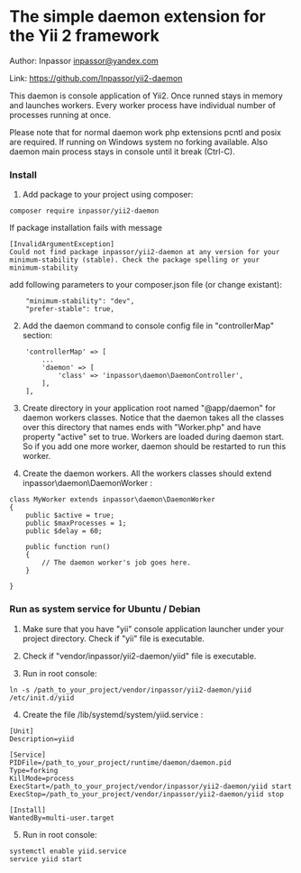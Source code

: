 The simple daemon extension for the Yii 2 framework
===================================================

Author: Inpassor <inpassor@yandex.com>

Link: https://github.com/Inpassor/yii2-daemon

This daemon is console application of Yii2.
Once runned stays in memory and launches workers.
Every worker process have individual number of processes running at once.

Please note that for normal daemon work php extensions pcntl and posix
are required. If running on Windows system no forking available.
Also daemon main process stays in console until it break (Ctrl-C).

### Install

1) Add package to your project using composer:
```
composer require inpassor/yii2-daemon
```

If package installation fails with message
```
[InvalidArgumentException]
Could not find package inpassor/yii2-daemon at any version for your minimum-stability (stable). Check the package spelling or your minimum-stability
```
add following parameters to your composer.json file (or change existant):
```
    "minimum-stability": "dev",
    "prefer-stable": true,
```

2) Add the daemon command to console config file in "controllerMap" section:
```
    'controllerMap' => [
        ...
        'daemon' => [
            'class' => 'inpassor\daemon\DaemonController',
        ],
    ],
```

3) Create directory in your application root named "@app/daemon"
for daemon workers classes.
Notice that the daemon takes all the classes over this directory that
names ends with "Worker.php" and have property "active" set to true.
Workers are loaded during daemon start. So if you add one more worker,
daemon should be restarted to run this worker.

4) Create the daemon workers. All the workers classes should extend
inpassor\daemon\DaemonWorker :
```
class MyWorker extends inpassor\daemon\DaemonWorker
{
    public $active = true;
    public $maxProcesses = 1;
    public $delay = 60;

    public function run()
    {
        // The daemon worker's job goes here.
    }

}
```

### Run as system service for Ubuntu / Debian

1) Make sure that you have "yii" console application launcher under your
project directory. Check if "yii" file is executable.

2) Check if "vendor/inpassor/yii2-daemon/yiid" file is executable.

3) Run in root console:
```
ln -s /path_to_your_project/vendor/inpassor/yii2-daemon/yiid /etc/init.d/yiid
```

4) Create the file /lib/systemd/system/yiid.service :
```
[Unit]
Description=yiid
 
[Service]
PIDFile=/path_to_your_project/runtime/daemon/daemon.pid
Type=forking
KillMode=process
ExecStart=/path_to_your_project/vendor/inpassor/yii2-daemon/yiid start
ExecStop=/path_to_your_project/vendor/inpassor/yii2-daemon/yiid stop
 
[Install]
WantedBy=multi-user.target
```

5) Run in root console:
```
systemctl enable yiid.service
service yiid start
```
